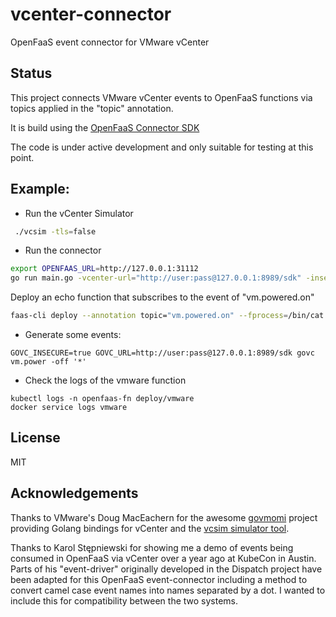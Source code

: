 # vcenter-connector

OpenFaaS event connector for VMware vCenter

## Status

This project connects VMware vCenter events to OpenFaaS functions via topics applied in the "topic" annotation. 

It is build using the [OpenFaaS Connector SDK](https://github.com/openfaas-incubator/connector-sdk)

The code is under active development and only suitable for testing at this point.

## Example:

* Run the vCenter Simulator

```bash
 ./vcsim -tls=false
```

* Run the connector

```bash
export OPENFAAS_URL=http://127.0.0.1:31112
go run main.go -vcenter-url="http://user:pass@127.0.0.1:8989/sdk" -insecure
```

Deploy an echo function that subscribes to the event of "vm.powered.on"

```bash
faas-cli deploy --annotation topic="vm.powered.on" --fprocess=/bin/cat -e write_debug=true --image=functions/alpine:latest --name vmware
```

* Generate some events:

```
GOVC_INSECURE=true GOVC_URL=http://user:pass@127.0.0.1:8989/sdk govc vm.power -off '*'
```

* Check the logs of the vmware function

```
kubectl logs -n openfaas-fn deploy/vmware
docker service logs vmware
```

## License

MIT

## Acknowledgements

Thanks to VMware's Doug MacEachern for the awesome [govmomi](https://github.com/vmware/govmomi) project providing Golang bindings for vCenter and the [vcsim simulator tool](https://github.com/vmware/govmomi/blob/master/vcsim/README.md).

Thanks to Karol Stępniewski for showing me a demo of events being consumed in OpenFaaS via vCenter over a year ago at KubeCon in Austin. Parts of his "event-driver" originally developed in the Dispatch project have been adapted for this OpenFaaS event-connector including a method to convert camel case event names into names separated by a dot. I wanted to include this for compatibility between the two systems.
